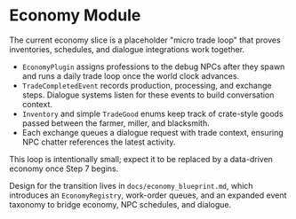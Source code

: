 # Economy Module

The current economy slice is a placeholder "micro trade loop" that proves inventories, schedules, and dialogue integrations work together.

- `EconomyPlugin` assigns professions to the debug NPCs after they spawn and runs a daily trade loop once the world clock advances.
- `TradeCompletedEvent` records production, processing, and exchange steps. Dialogue systems listen for these events to build conversation context.
- `Inventory` and simple `TradeGood` enums keep track of crate-style goods passed between the farmer, miller, and blacksmith.
- Each exchange queues a dialogue request with trade context, ensuring NPC chatter references the latest activity.

This loop is intentionally small; expect it to be replaced by a data-driven economy once Step 7 begins.

Design for the transition lives in `docs/economy_blueprint.md`, which introduces an `EconomyRegistry`, work-order queues, and an expanded event taxonomy to bridge economy, NPC schedules, and dialogue.
